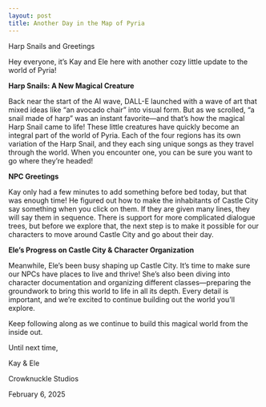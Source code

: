 ```yaml
---
layout: post
title: Another Day in the Map of Pyria
---
```


Harp Snails and Greetings

Hey everyone, it’s Kay and Ele here with another cozy little update to the world of Pyria!


**Harp Snails: A New Magical Creature**

Back near the start of the AI wave, DALL-E launched with a wave of art that mixed ideas like “an avocado chair” into visual form. But as we scrolled, “a snail made of harp” was an instant favorite—and that’s how the magical Harp Snail came to life! These little creatures have quickly become an integral part of the world of Pyria. Each of the four regions has its own variation of the Harp Snail, and they each sing unique songs as they travel through the world. When you encounter one, you can be sure you want to go where they’re headed!


**NPC Greetings**

Kay only had a few minutes to add something before bed today, but that was enough time! He figured out how to make the inhabitants of Castle City say something when you click on them. If they are given many lines, they will say them in sequence. There is support for more complicated dialogue trees, but before we explore that, the next step is to make it possible for our characters to move around Castle City and go about their day.


**Ele’s Progress on Castle City & Character Organization**

Meanwhile, Ele’s been busy shaping up Castle City. It’s time to make sure our NPCs have places to live and thrive! She’s also been diving into character documentation and organizing different classes—preparing the groundwork to bring this world to life in all its depth. Every detail is important, and we’re excited to continue building out the world you’ll explore.


Keep following along as we continue to build this magical world from the inside out.

Until next time,

Kay & Ele

Crowknuckle Studios

February 6, 2025
